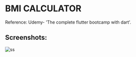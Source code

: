 # BMI CALCULATOR 

Reference: Udemy- 'The complete flutter bootcamp with dart'.

## Screenshots: 
![ss](https://user-images.githubusercontent.com/59442907/92306945-9289ac00-efb0-11ea-825e-4074f35d9a65.jpg)

